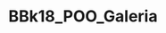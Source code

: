  # BBk18_POO_Galeria
<!--![logotipo de The Bridge](https://user-images.githubusercontent.com/27650532/77754601-e8365180-702b-11ea-8bed-5bc14a43f869.png "logotipo de The Bridge")

# :crossed_swords: Il sogno di volare #

## Introducción ##

La historia de la aviación se remonta al día en el que el hombre prehistórico se paró a observar el vuelo de las aves y de otros animales voladores.

![](peristera.jpg)

Se sabe que alrededor del año 400 a. C., Arquitas de Tarento, un estudioso de la Antigua Grecia, construyó un artefacto de madera que él mismo bautizó con el nombre de "Peristera" (en griego: Περιστέρα, "Paloma"), que tenía forma de ave y era capaz de volar a unos 180 metros de altura.

![](aircraft1.webp)

Todo ha cambiado desde entonces, y hoy en día somos capaces de volar con facilidad y sentir tan magna experiencia.

![](heli1.webp)

Harás un homenaje al "sueño de volar" que tanto ha acompañado a la humanidad en forma de galería de fotografías.

Te proveemos de un código base que habrás de ir rellenando y una carpeta `assets`, donde podrás encontrar las imágenes a utilizar. Hay fotos de aviones y helicópteros, tanto civiles como militares.

![](plane2.webp)

## Requisitos ##

- Conocimientos previos:

    - Precurso Web

    - Javascript orientado a objetos.

- No habrás de escribir absolutamente nada en HTML. Todo habrá de hacerse mediante Javascript.

![](heli2.webp)

## Iteraciones ##

Existen 2 clases y varios "arrays": Gallery, Painter y 4 "arrays" con rutas a archivos de imágenes, divididos por tipo de vehículo y uso.

1. **Gallery**: Su única funcionalidad es albergar imágenes y devolverlas dependiendo del método que utilicemos. No interactúa con HTML.

   - `constructor`: Acepta dos parámetros, ambos conjuntos de imágenes.

   - `getRandomCivil`: devuelve un vehículo aleatorio civil de la galería.

   - `getRandomMilitary`: devuelve un vehículo aleatorio militar de la galería.

   - `getAll`: devuelve el conjunto de vehículos de la galería, tanto militares como civiles.

2. **Painter**: La clase encargada de pintar las imágenes, de interactuar con el DOM. Encargada de crear etiquetas y manipular el DOM para agregarlas.

    - `constructor`: Ejecutará la función `createGallery`.

    - `createGallery`:

        - Creará un elemento `section` y lo agregará al body.

        - Dicho `section` será, también, una propiedad de Painter a la que llamaremos `gallery`.

    - `createImageTag`: Acepta la url de una imagen y devuelve los siguientes elementos:

        ```javascript
        <picture>
            <img src="ThisIsAnImage.jpg" />
        </picture>
        ```

    - `paintSingleImage`: Acepta la url de una imagen y agrega a `gallery` el elemento creado por `createImageTag`.

    - `paintMultipleImages`: Acepta un conjunto de imágenes y agrega a `gallery`, uno a uno, el elemento creado por `createImageTag`.

![](plane1.webp) -->
